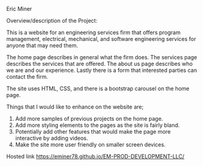Eric Miner

Overview/description of the Project:

This is a website for an engineering services firm that offers program management, electrical, mechanical, and software engineering services for anyone that may need them.

The home page describes in general what the firm does. The services page describes the services that are offered. The about us page describes who we are and our experience. Lastly there is a form that interested parties can contact the firm.

The site uses HTML, CSS, and there is a bootstrap carousel on the home page.

Things that I would like to enhance on the website are;

1. Add more samples of previous projects on the home page.
2. Add more styling elements to the pages as the site is fairly bland.
3. Potentially add other features that would make the page more interactive by adding videos.
4. Make the site more user friendly on smaller screen devices.

Hosted link
https://eminer78.github.io/EM-PROD-DEVELOPMENT-LLC/
